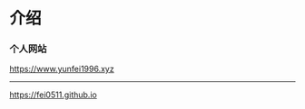# 介绍

### 个人网站

https://www.yunfei1996.xyz

----------------------------------------------

https://fei0511.github.io